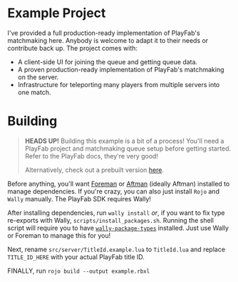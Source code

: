 # Example Project

I've provided a full production-ready implementation of PlayFab's matchmaking here. Anybody is welcome to adapt it to
their needs or contribute back up. The project comes with:

- A client-side UI for joining the queue and getting queue data.
- A proven production-ready implementation of PlayFab's matchmaking on the server.
- Infrastructure for teleporting many players from multiple servers into one match.

# Building

> **HEADS UP!** Building this example is a bit of a process!
> You'll need a PlayFab project and matchmaking queue setup before getting started. Refer to the PlayFab docs, they're
> very good!
> 
> Alternatively, check out a prebuilt version [here](https://roblox.com).

Before anything, you'll want [Foreman](https://github.com/Roblox/foreman) or [Aftman](https://github.com/LPGhatguy/aftman) (ideally Aftman) installed to manage dependencies. If you're crazy, you can also just install `Rojo` and `Wally` manually. The PlayFab SDK requires Wally!

After installing dependencies, run `wally install` *or*, if you want to fix type re-exports with Wally, `scripts/install_packages.sh`. Running the shell script will require you to have [`wally-package-types`](https://github.com/JohnnyMorganz/wally-package-types) installed. Just use Wally or Foreman to manage this for you!

Next, rename `src/server/TitleId.example.lua` to `TitleId.lua` and replace `TITLE_ID_HERE` with your actual PlayFab title ID.

FINALLY, run `rojo build --output example.rbxl`